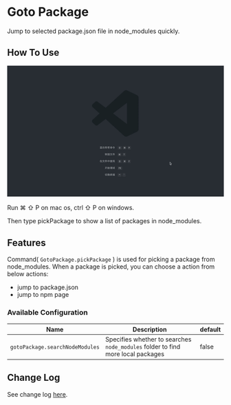# Goto Package

Jump to selected package.json file in node_modules quickly.

## How To Use

![ScreenshotPick](images/pick.gif)

Run ⌘ ⇧ P on mac os, ctrl ⇧ P on windows.

Then type pickPackage to show a list of packages in node_modules.

## Features

Command( `GotoPackage.pickPackage` ) is used for picking a package from node_modules. When a package is picked, you can choose a action from below actions:

- jump to package.json
- jump to npm page

### Available Configuration

Name|Description|default|
-|-|-|
`gotoPackage.searchNodeModules` | Specifies whether to searches `node_modules` folder to find more local packages | false



## Change Log

See change log [here](https://github.com/liajoy/vscode-goto-package/blob/master/README.md).